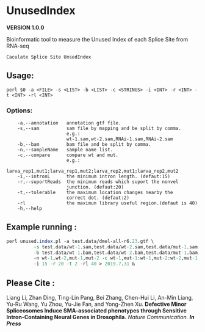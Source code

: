 # UnusedIndex 
**VERSION 1.0.0**

Bioinformatic tool to measure the Unused Index of each Splice Site from RNA-seq

    Caculate Splice Site UnsedIndex
   
## Usage:
```
perl $0 -a <FILE> -s <LIST> -b <LIST> -c <STRINGS> -i <INT> -r <INT> -t <INT> -rl <INT>
```
### Options: 
        
        -a,--annotation   annotation gtf file.
        -s,--sam          sam file by mapping and be split by comma.
                          e.g.: 
                          wt-1.sam,wt-2.sam,RNAi-1.sam,RNAi-2.sam
        -b,--bam          bam file and be split by comma.
        -n,--sampleName   sample name list. 
        -c,--compare      compare wt and mut. 
                          e.g.: 
                          larva_rep1,mut1;larva_rep1,mut2;larva_rep2,mut1;larva_rep2,mut2
        -i,--intronL      the minimum intron length. (defaut:15)
        -r,--suportReads  the minimum reads which suport the nonvel 
                          junction. (defaut:20)
        -t,--tolerable    the maximum location changes nearby the 
                          correct dot. (defaut:2)
        -rl               the maximun library useful region.(defaut is 40)
        -h,--help

## Example running :
```perl
perl unused.index.pl -a test.data/dmel-all-r6.23.gtf \
          -s test.data/wt-1.sam,test.data/wt-2.sam,test.data/mut-1.sam,test.data/mut-2.sam \
          -b test.data/wt-1.bam,test.data/wt-2.bam,test.data/mut-1.bam,test.data/mut-2.bam \
          -n wt-1,wt-2,mut-1,mut-2 -c wt-1,mut-1:wt-1,mut-2:wt-2,mut-1:wt-2,mut-2 \
          -i 15 -r 20 -t 2 -rl 40 > 2019.7.31 &
```
## Please Cite :
Liang Li, Zhan Ding, Ting-Lin Pang, Bei Zhang, Chen-Hui Li, An-Min Liang, Yu-Ru Wang, Yu Zhou, Yu-Jie Fan, and Yong-Zhen Xu. **Defective Minor Spliceosomes Induce SMA-associated phenotypes through Sensitive Intron-Containing Neural Genes in Drosophila.** *Nature Communication.* ***In Press***
